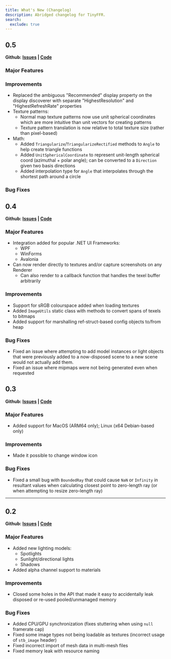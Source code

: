 ```yaml
---
title: What's New (Changelog)
description: Abridged changelog for TinyFFR.
search:
  exclude: true
---
```


## 0.5

__Github: [Issues](https://github.com/Egodystonic/TinyFFR/milestone/5?closed=1) | [Code](https://github.com/Egodystonic/TinyFFR/releases/tag/v0.5.0)__

### Major Features



### Improvements

* Replaced the ambiguous "Recommended" display property on the display discoverer with separate "HighestResolution" and "HighestRefreshRate" properties
* Texture patterns:
	* Normal map texture patterns now use unit spherical coordinates which are more intuitive than unit vectors for creating patterns
	* Texture pattern translation is now relative to total texture size (rather than pixel-based)
* Math:
	* Added `Triangularize`/`TriangularizeRectified` methods to `Angle` to help create triangle functions
	* Added `UnitSphericalCoordinate` to represent unit-length spherical coord (azimuthal + polar angle); can be converted to a `Direction` given two basis directions
	* Added interpolation type for `Angle` that interpolates through the shortest path around a circle

### Bug Fixes



## 0.4

__Github: [Issues](https://github.com/Egodystonic/TinyFFR/milestone/4?closed=1) | [Code](https://github.com/Egodystonic/TinyFFR/releases/tag/v0.4.0)__

### Major Features

* Integration added for popular .NET UI Frameworks:
	* WPF
	* WinForms
	* Avalonia
* Can now render directly to textures and/or capture screenshots on any Renderer
	* Can also render to a callback function that handles the texel buffer arbitrarily

### Improvements

* Support for sRGB colourspace added when loading textures
* Added `ImageUtils` static class with methods to convert spans of texels to bitmaps
* Added support for marshalling ref-struct-based config objects to/from heap

### Bug Fixes

* Fixed an issue where attempting to add model instances or light objects that were previously added to a now-disposed scene to a new scene would not actually add them.
* Fixed an issue where mipmaps were not being generated even when requested

## 0.3

__Github: [Issues](https://github.com/Egodystonic/TinyFFR/milestone/2?closed=1) | [Code](https://github.com/Egodystonic/TinyFFR/releases/tag/v0.3.0)__

### Major Features

* Added support for MacOS (ARM64 only); Linux (x64 Debian-based only)

### Improvements

* Made it possible to change window icon

### Bug Fixes

* Fixed a small bug with `BoundedRay` that could cause `NaN` or `Infinity` in resultant values when calculating closest point to zero-length ray (or when attempting to resize zero-length ray)

----

## 0.2

__Github: [Issues](https://github.com/Egodystonic/TinyFFR/issues?q=is%3Aissue%20milestone%3A%22Release%20v0.2%22%20) | [Code](https://github.com/Egodystonic/TinyFFR/releases/tag/v0.2.0)__

### Major Features

* Added new lighting models:
	* Spotlights
	* Sunlight/directional lights
	* Shadows
* Added alpha channel support to materials

### Improvements

* Closed some holes in the API that made it easy to accidentally leak disposed or re-used pooled/unmanaged memory

### Bug Fixes

* Added CPU/GPU synchronization (fixes stuttering when using `null` framerate cap)
* Fixed some image types not being loadable as textures (incorrect usage of `stb_image` header)
* Fixed incorrect import of mesh data in multi-mesh files
* Fixed memory leak with resource naming